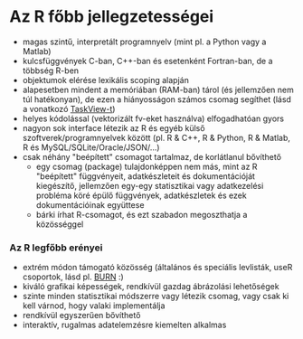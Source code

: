 # Az R főbb jellegzetességei

- magas szintű, interpretált programnyelv (mint pl. a Python vagy a Matlab)
- kulcsfüggvények C-ban, C++-ban és esetenként Fortran-ban, de a többség R-ben
- objektumok elérése lexikális scoping alapján
- alapesetben mindent a memóriában (RAM-ban) tárol (és jellemzően nem túl hatékonyan), de ezen a hiányosságon számos csomag segíthet (lásd a vonatkozó [TaskView-t](http://cran.r-project.org/web/views/HighPerformanceComputing.html))
- helyes kódolással (vektorizált fv-eket használva) elfogadhatóan gyors
- nagyon sok interface létezik az R és egyéb külső szoftverek/programnyelvek
között (pl. R & C++, R & Python, R & Matlab, R és MySQL/SQLite/Oracle/JSON/...)
- csak néhány "beépített" csomagot tartalmaz, de korlátlanul bővíthető
    - egy csomag (package) tulajdonképpen nem más, mint az R "beépített" függvényeit,
    adatkészleteit és dokumentációját kiegészítő, jellemzően egy-egy statisztikai 
    vagy adatkezelési probléma köré épülő függvények, adatkészletek és ezek 
    dokumentációinak együttese
    - bárki írhat R-csomagot, és ezt szabadon megoszthatja a közösséggel

### Az R legfőbb erényei
- extrém módon támogató közösség (általános és speciális levlisták, useR csoportok, lásd pl. [BURN](http://www.meetup.com/Budapest-Users-of-R-Network/) :)
- kiváló grafikai képességek, rendkívül gazdag ábrázolási lehetőségek
- szinte minden statisztikai módszerre vagy létezik csomag, vagy csak ki kell várnod, hogy valaki implementálja
- rendkívül egyszerűen bővíthető
- interaktív, rugalmas adatelemzésre kiemelten alkalmas

